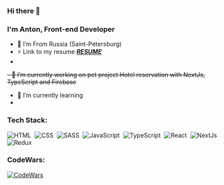 ### Hi there 👋

### I'm Anton, Front-end Developer 

- 📍 I’m From Russia (Saint-Petersburg)
- ⚡ Link to my resume [***RESUME***](https://github.com/basalaevanton/basalaevanton/blob/main/Resume%20Basalaev%20Anton%20JavaScript-dev.pdf/ "Моё резюме")
- 




~~- 🔭 I’m currently working on pet project Hotel reservation with NextJs, TypeScript  and Firebase~~
- 🌱 I’m currently learning  
-
  


### Tech Stack:

![HTML](https://img.shields.io/badge/-HTML-333333?style=flat&logo=HTML5&logoColor=E34F26)&nbsp;
![CSS](https://img.shields.io/badge/-CSS-333333?style=flat&logo=CSS3&logoColor=1572B6)&nbsp;
![SASS](https://img.shields.io/badge/-SASS-333333?style=flat&logo=SASS)&nbsp;
![JavaScript](https://img.shields.io/badge/-JavaScript-333333?style=flat&logo=javascript)&nbsp;
![TypeScript](https://img.shields.io/badge/-TypeScript-333333?style=flat&logo=TypeScript)&nbsp;
![React](https://img.shields.io/badge/-React-333333?style=flat&logo=react)&nbsp;
![NextJs](https://img.shields.io/badge/-NextJs-333333.svg?&style=flat&logo=next.js)&nbsp;
![Redux](https://img.shields.io/badge/-Redux-333333?style=flat&logo=redux)&nbsp;

### CodeWars:
[![CodeWars](https://www.codewars.com/users/%D0%91%D0%B0%D1%81%D0%B0%D0%BB%D0%B0%D0%B5%D0%B2%20%D0%90%D0%BD%D1%82%D0%BE%D0%BD/badges/large)](https://www.codewars.com/users/Басалаев%20Антон)
